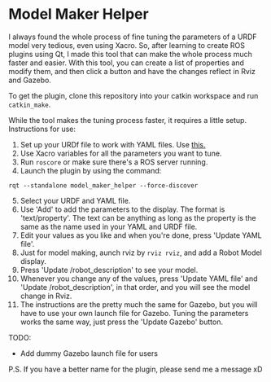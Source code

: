 # Model Maker Helper

I always found the whole process of fine tuning the parameters of a URDF model very tedious, even using Xacro. So, after learning to create ROS plugins using Qt, I made this tool that can make the whole process much faster and easier. With this tool, you can create a list of properties and modify them, and then click a button and have the changes reflect in Rviz and Gazebo. 

To get the plugin, clone this repository into your catkin workspace and run `catkin_make`. 

While the tool makes the tuning process faster, it requires a little setup. Instructions for use:
1. Set up your URDf file to work with YAML files. Use [this.](http://wiki.ros.org/xacro#YAML_support)
2. Use Xacro variables for all the parameters you want to tune. 
3. Run `roscore` or make sure there's a ROS server running. 
4. Launch the plugin by using the command:
```
rqt --standalone model_maker_helper --force-discover
```
5. Select your URDF and YAML file.
6. Use 'Add' to add the parameters to the display. The format is 'text/property'. The text can be anything as long as the property is the same as the name used in your YAML and URDF file. 
7. Edit your values as you like and when you're done, press 'Update YAML file'.
8. Just for model making, aunch rviz by `rviz rviz`, and add a Robot Model display. 
9. Press 'Update /robot_description' to see your model. 
10. Whenever you change any of the values, press 'Update YAML file' and 'Update /robot_description', in that order, and you will see the model change in Rviz. 
11. The instructions are the pretty much the same for Gazebo, but you will have to use your own launch file for Gazebo. Tuning the parameters works the same way, just press the 'Update Gazebo' button. 

TODO:
* Add dummy Gazebo launch file for users

P.S. If you have a better name for the plugin, please send me a message xD
